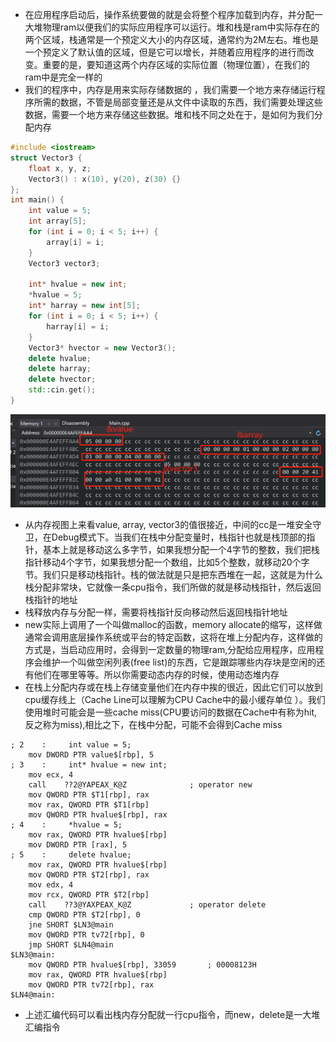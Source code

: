 - 在应用程序启动后，操作系统要做的就是会将整个程序加载到内存，并分配一大堆物理ram以便我们的实际应用程序可以运行。堆和栈是ram中实际存在的两个区域，栈通常是一个预定义大小的内存区域，通常约为2M左右。堆也是一个预定义了默认值的区域，但是它可以增长，并随着应用程序的进行而改变。重要的是，要知道这两个内存区域的实际位置（物理位置），在我们的ram中是完全一样的
- 我们的程序中，内存是用来实际存储数据的 ，我们需要一个地方来存储运行程序所需的数据，不管是局部变量还是从文件中读取的东西，我们需要处理这些数据，需要一个地方来存储这些数据。堆和栈不同之处在于，是如何为我们分配内存

```c++
#include <iostream>
struct Vector3 {
    float x, y, z;
    Vector3() : x(10), y(20), z(30) {}
};
int main() {
    int value = 5;
    int array[5];
    for (int i = 0; i < 5; i++) {
        array[i] = i;
    }
    Vector3 vector3;

    int* hvalue = new int;
    *hvalue = 5;
    int* harray = new int[5];
    for (int i = 0; i < 5; i++) {
        harray[i] = i;
    }
    Vector3* hvector = new Vector3();
    delete hvalue;
    delete harray;
    delete hvector;
    std::cin.get();
}
```

![](./images/stack-memory.jpg)

- 从内存视图上来看value, array, vector3的值很接近，中间的cc是一堆安全守卫，在Debug模式下。当我们在栈中分配变量时，栈指针也就是栈顶部的指针，基本上就是移动这么多字节，如果我想分配一个4字节的整数，我们把栈指针移动4个字节，如果我想分配一个数组，比如5个整数，就移动20个字节。我们只是移动栈指针。栈的做法就是只是把东西堆在一起，这就是为什么栈分配非常块，它就像一条cpu指令，我们所做的就是移动栈指针，然后返回栈指针的地址
- 栈释放内存与分配一样，需要将栈指针反向移动然后返回栈指针地址 
- new实际上调用了一个叫做malloc的函数，memory allocate的缩写，这样做通常会调用底层操作系统或平台的特定函数，这将在堆上分配内存，这样做的方式是，当启动应用时，会得到一定数量的物理ram,分配给应用程序，应用程序会维护一个叫做空闲列表(free list)的东西，它是跟踪哪些内存块是空闲的还有他们在哪里等等。所以你需要动态内存的时候，使用动态堆内存
- 在栈上分配内存或在栈上存储变量他们在内存中挨的很近，因此它们可以放到cpu缓存线上（Cache Line可以理解为CPU Cache中的最小缓存单位 ）。我们使用堆时可能会是一些cache miss(CPU要访问的数据在Cache中有称为hit, 反之称为miss),相比之下，在栈中分配，可能不会得到Cache miss

```assembly
; 2    :     int value = 5;
	mov	DWORD PTR value$[rbp], 5
; 3    :     int* hvalue = new int;
	mov	ecx, 4
	call	??2@YAPEAX_K@Z				; operator new
	mov	QWORD PTR $T1[rbp], rax
	mov	rax, QWORD PTR $T1[rbp]
	mov	QWORD PTR hvalue$[rbp], rax
; 4    :     *hvalue = 5;
	mov	rax, QWORD PTR hvalue$[rbp]
	mov	DWORD PTR [rax], 5
; 5    :     delete hvalue;
	mov	rax, QWORD PTR hvalue$[rbp]
	mov	QWORD PTR $T2[rbp], rax
	mov	edx, 4
	mov	rcx, QWORD PTR $T2[rbp]
	call	??3@YAXPEAX_K@Z				; operator delete
	cmp	QWORD PTR $T2[rbp], 0
	jne	SHORT $LN3@main
	mov	QWORD PTR tv72[rbp], 0
	jmp	SHORT $LN4@main
$LN3@main:
	mov	QWORD PTR hvalue$[rbp], 33059		; 00008123H
	mov	rax, QWORD PTR hvalue$[rbp]
	mov	QWORD PTR tv72[rbp], rax
$LN4@main:
```

- 上述汇编代码可以看出栈内存分配就一行cpu指令，而new，delete是一大堆汇编指令

